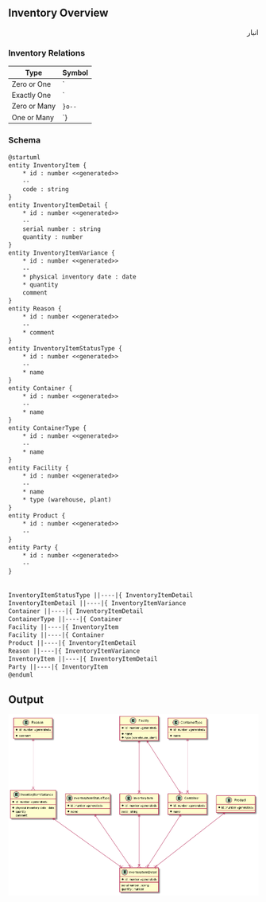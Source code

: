 ## Inventory Overview
<div dir="rtl">
انبار

</div>

### Inventory Relations
| Type  | Symbol  |
|---|---|
|   Zero or One |  `|o--` |
|   Exactly One |  `||--` |
|   Zero or Many |  `}o--` |
|   One or Many |  `}|--` |



### Schema
	
```plantuml
@startuml
entity InventoryItem {
    * id : number <<generated>>
    --
    code : string
}
entity InventoryItemDetail {
    * id : number <<generated>>
    --
    serial number : string
    quantity : number
}
entity InventoryItemVariance {
    * id : number <<generated>>
    --
    * physical inventory date : date
    * quantity
    comment
}
entity Reason {
    * id : number <<generated>>
    --
    * comment
}
entity InventoryItemStatusType {
    * id : number <<generated>>
    --
    * name
}
entity Container {
    * id : number <<generated>>
    --
    * name
}
entity ContainerType {
    * id : number <<generated>>
    --
    * name
}
entity Facility {
    * id : number <<generated>>
    --
    * name
    * type (warehouse, plant)
}
entity Product {
    * id : number <<generated>>
    --
}
entity Party {
    * id : number <<generated>>
    --
}


InventoryItemStatusType ||----|{ InventoryItemDetail
InventoryItemDetail ||----|{ InventoryItemVariance
Container ||----|{ InventoryItemDetail
ContainerType ||----|{ Container
Facility ||----|{ InventoryItem
Facility ||----|{ Container
Product ||----|{ InventoryItemDetail
Reason ||----|{ InventoryItemVariance
InventoryItem ||----|{ InventoryItemDetail
Party ||----|{ InventoryItem
@enduml

```


## Output


![ERD](../out/docs/inventory/inventory.png "Inventory ERD")